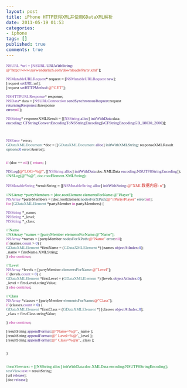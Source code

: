 ```yaml
---
layout: post
title: iPhone HTTP获得XML并使用GDataXML解析
date: 2011-05-19 01:53
categories:
- iphone
tags: []
published: true
comments: true
---
```

<p><p style="font:normal normal normal 11px/normal Menlo;margin:0;padding:0;"><span style="color:#008425;"><span style="color:#713ea3;"><span style="color:#713ea3;">NSURL</span> *url = [<span style="color:#713ea3;">NSURL</span> <span style="color:#3e1f7c;">URLWithString</span>:</span></span></p>
<p style="font:normal normal normal 11px/normal Menlo;color:#d12c26;margin:0;padding:0;"><span style="color:#000000;"> </span> @"http://www.raywenderlich.com/downloads/Party.xml"<span style="color:#000000;">];</span></p>
<p style="font:normal normal normal 11px/normal Menlo;margin:0;padding:0;"> </p>
<p style="font:normal normal normal 11px/normal Menlo;color:#713ea3;margin:0;padding:0;">NSMutableURLRequest<span style="color:#000000;">* request = [</span>NSMutableURLRequest <span style="color:#3e1f7c;">new</span><span style="color:#000000;">]; </span></p>
<p style="font:normal normal normal 11px/normal Menlo;margin:0;padding:0;">[request <span style="color:#3e1f7c;">setURL</span>:url];</p>
<p style="font:normal normal normal 11px/normal Menlo;margin:0;padding:0;">[request <span style="color:#3e1f7c;">setHTTPMethod</span>:<span style="color:#d12c26;">@"GET"</span>];</p>
<p style="font:normal normal normal 11px/normal Menlo;margin:0;padding:0;"> </p>
<p style="font:normal normal normal 11px/normal Menlo;color:#713ea3;margin:0;padding:0;">NSHTTPURLResponse<span style="color:#000000;">* response; </span></p>
<p style="font:normal normal normal 11px/normal Menlo;margin:0;padding:0;"><span style="color:#713ea3;">NSData</span>* data = [<span style="color:#713ea3;">NSURLConnection</span> <span style="color:#3e1f7c;">sendSynchronousRequest</span>:request</p>
<p style="font:normal normal normal 11px/normal Menlo;margin:0;padding:0;"><span style="color:#3e1f7c;">returningResponse</span>:&amp;response</p>
<p style="font:normal normal normal 11px/normal Menlo;margin:0;padding:0;"><span style="color:#3e1f7c;">error</span>:<span style="color:#bb2d9d;">nil</span>];</p>
<p style="font:normal normal normal 11px/normal Menlo;margin:0;padding:0;"> </p>
<p style="font:normal normal normal 11px/normal Menlo;margin:0;padding:0;"><span style="color:#713ea3;">NSString</span>* responseXMLResult = [[<span style="color:#713ea3;">NSString</span> <span style="color:#3e1f7c;">alloc</span>] <span style="color:#3e1f7c;">initWithData</span>:data</p>
<p style="font:normal normal normal 11px/normal Menlo;color:#3e1f7c;margin:0;padding:0;">encoding<span style="color:#000000;">:</span> CFStringConvertEncodingToNSStringEncoding<span style="color:#000000;">(</span>kCFStringEncodingGB_18030_2000<span style="color:#000000;">)]; </span></p>
<p style="font:normal normal normal 11px/normal Menlo;margin:0;padding:0;"> </p>
<p style="font:normal normal normal 11px/normal Menlo;color:#008425;margin:0;padding:0;"> </p>
<p style="font:normal normal normal 11px/normal Menlo;margin:0;padding:0;"> </p>
<p style="font:normal normal normal 11px/normal Menlo;margin:0;padding:0;"><span style="color:#713ea3;">NSError</span> *error;</p>
<p style="font:normal normal normal 11px/normal Menlo;margin:0;padding:0;"><span style="color:#4e8186;">GDataXMLDocument</span> *doc = [[<span style="color:#4e8186;">GDataXMLDocument</span> <span style="color:#3e1f7c;">alloc</span>] <span style="color:#31595d;">initWithXMLString</span>: responseXMLResult</p>
<p style="font:normal normal normal 11px/normal Menlo;margin:0;padding:0;"><span style="color:#31595d;">options</span>:<span style="color:#2c2ecf;">0</span> <span style="color:#31595d;">error</span>:&amp;error];</p>
<p style="font:normal normal normal 11px/normal Menlo;margin:0;padding:0;"> </p>
<p style="font:normal normal normal 11px/normal Menlo;margin:0;padding:0;"> </p>
<p style="font:normal normal normal 11px/normal Menlo;margin:0;padding:0;"><span style="color:#bb2d9d;">if</span> (doc == <span style="color:#bb2d9d;">nil</span>) { <span style="color:#bb2d9d;">return</span>; }</p>
<p style="font:normal normal normal 11px/normal Menlo;margin:0;padding:0;"> </p>
<p style="font:normal normal normal 11px/normal Menlo;color:#3e1f7c;margin:0;padding:0;">NSLog<span style="color:#000000;">(</span><span style="color:#d12c26;">@"LOG=%@"</span><span style="color:#000000;">, [[</span><span style="color:#713ea3;">NSString</span> alloc<span style="color:#000000;">]</span> initWithData<span style="color:#000000;">:doc.XMLData</span> encoding<span style="color:#000000;">:</span>NSUTF8StringEncoding<span style="color:#000000;">]);</span></p>
<p style="font:normal normal normal 11px/normal Menlo;color:#008425;margin:0;padding:0;">//NSLog(@"%@", doc.rootElement.XMLString);</p>
<p style="font:normal normal normal 11px/normal Menlo;margin:0;padding:0;"> </p>
<p style="font:normal normal normal 11px/normal Menlo;color:#713ea3;margin:0;padding:0;">NSMutableString <span style="color:#000000;">*resultString = [[</span>NSMutableString <span style="color:#3e1f7c;">alloc</span><span style="color:#000000;">]</span> <span style="color:#3e1f7c;">initWithString</span><span style="color:#000000;">:</span><span style="color:#d12c26;">@"XML</span><span style="font:normal normal normal 11px/normal 'Heiti sC Light';color:#d12c26;">数据内容</span><span style="color:#d12c26;">: n"</span><span style="color:#000000;">];</span></p>
<p style="font:normal normal normal 11px/normal Menlo;margin:0;padding:0;"> </p>
<p style="font:normal normal normal 11px/normal Menlo;color:#008425;margin:0;padding:0;">//NSArray *partyMembers = [doc.rootElement elementsForName:@"Player"];</p>
<p style="font:normal normal normal 11px/normal Menlo;margin:0;padding:0;"><span style="color:#713ea3;">NSArray</span> *partyMembers = [doc.rootElement <span style="color:#31595d;">nodesForXPath</span>:<span style="color:#d12c26;">@"//Party/Player"</span> <span style="color:#31595d;">error</span>:<span style="color:#bb2d9d;">nil</span>];</p>
<p style="font:normal normal normal 11px/normal Menlo;margin:0;padding:0;"><span style="color:#bb2d9d;">for</span> (<span style="color:#4e8186;">GDataXMLElement</span> *partyMember <span style="color:#bb2d9d;">in</span> partyMembers) {</p>
<p style="font:normal normal normal 11px/normal Menlo;margin:0;padding:0;"> </p>
<p style="font:normal normal normal 11px/normal Menlo;margin:0;padding:0;"><span style="color:#713ea3;">NSString</span> *_name;</p>
<p style="font:normal normal normal 11px/normal Menlo;margin:0;padding:0;"><span style="color:#713ea3;">NSString</span> *_level;</p>
<p style="font:normal normal normal 11px/normal Menlo;margin:0;padding:0;"><span style="color:#713ea3;">NSString</span> *_class;</p>
<p style="font:normal normal normal 11px/normal Menlo;margin:0;padding:0;"> </p>
<p style="font:normal normal normal 11px/normal Menlo;color:#008425;margin:0;padding:0;">// Name</p>
<p style="font:normal normal normal 11px/normal Menlo;color:#008425;margin:0;padding:0;">//NSArray *names = [partyMember elementsForName:@"Name"];</p>
<p style="font:normal normal normal 11px/normal Menlo;margin:0;padding:0;"><span style="color:#713ea3;">NSArray</span> *names = [partyMember <span style="color:#31595d;">nodesForXPath</span>:<span style="color:#d12c26;">@"Name"</span> <span style="color:#31595d;">error</span>:<span style="color:#bb2d9d;">nil</span>];</p>
<p style="font:normal normal normal 11px/normal Menlo;margin:0;padding:0;"><span style="color:#bb2d9d;">if</span> (names.<span style="color:#713ea3;">count</span> &gt; <span style="color:#2c2ecf;">0</span>) {</p>
<p style="font:normal normal normal 11px/normal Menlo;margin:0;padding:0;"><span style="color:#4e8186;">GDataXMLElement</span> *firstName = (<span style="color:#4e8186;">GDataXMLElement</span> *) [names <span style="color:#3e1f7c;">objectAtIndex</span>:<span style="color:#2c2ecf;">0</span>];</p>
<p style="font:normal normal normal 11px/normal Menlo;margin:0;padding:0;">_name = firstName.XMLString;</p>
<p style="font:normal normal normal 11px/normal Menlo;color:#bb2d9d;margin:0;padding:0;"><span style="color:#000000;">}</span> else continue<span style="color:#000000;">;</span></p>
<p style="font:normal normal normal 11px/normal Menlo;margin:0;padding:0;"> </p>
<p style="font:normal normal normal 11px/normal Menlo;color:#008425;margin:0;padding:0;">// Level</p>
<p style="font:normal normal normal 11px/normal Menlo;margin:0;padding:0;"><span style="color:#713ea3;">NSArray</span> *levels = [partyMember <span style="color:#31595d;">elementsForName</span>:<span style="color:#d12c26;">@"Level"</span>];</p>
<p style="font:normal normal normal 11px/normal Menlo;margin:0;padding:0;"><span style="color:#bb2d9d;">if</span> (levels.<span style="color:#713ea3;">count</span> &gt; <span style="color:#2c2ecf;">0</span>) {</p>
<p style="font:normal normal normal 11px/normal Menlo;margin:0;padding:0;"><span style="color:#4e8186;">GDataXMLElement</span> *firstLevel = (<span style="color:#4e8186;">GDataXMLElement</span> *) [levels <span style="color:#3e1f7c;">objectAtIndex</span>:<span style="color:#2c2ecf;">0</span>];</p>
<p style="font:normal normal normal 11px/normal Menlo;margin:0;padding:0;">_level = firstLevel.stringValue;</p>
<p style="font:normal normal normal 11px/normal Menlo;color:#bb2d9d;margin:0;padding:0;"><span style="color:#000000;">}</span> else continue<span style="color:#000000;">;</span></p>
<p style="font:normal normal normal 11px/normal Menlo;margin:0;padding:0;"> </p>
<p style="font:normal normal normal 11px/normal Menlo;color:#008425;margin:0;padding:0;">// Class</p>
<p style="font:normal normal normal 11px/normal Menlo;margin:0;padding:0;"><span style="color:#713ea3;">NSArray</span> *classes = [partyMember <span style="color:#31595d;">elementsForName</span>:<span style="color:#d12c26;">@"Class"</span>];</p>
<p style="font:normal normal normal 11px/normal Menlo;margin:0;padding:0;"><span style="color:#bb2d9d;">if</span> (classes.<span style="color:#713ea3;">count</span> &gt; <span style="color:#2c2ecf;">0</span>) {</p>
<p style="font:normal normal normal 11px/normal Menlo;margin:0;padding:0;"><span style="color:#4e8186;">GDataXMLElement</span> *firstClass = (<span style="color:#4e8186;">GDataXMLElement</span> *) [classes <span style="color:#3e1f7c;">objectAtIndex</span>:<span style="color:#2c2ecf;">0</span>];</p>
<p style="font:normal normal normal 11px/normal Menlo;margin:0;padding:0;">_class = firstClass.stringValue;</p>
<p style="font:normal normal normal 11px/normal Menlo;margin:0;padding:0;"> </p>
<p style="font:normal normal normal 11px/normal Menlo;color:#bb2d9d;margin:0;padding:0;"><span style="color:#000000;">}</span> else continue<span style="color:#000000;">;</span></p>
<p style="font:normal normal normal 11px/normal Menlo;margin:0;padding:0;"> </p>
<p style="font:normal normal normal 11px/normal Menlo;margin:0;padding:0;">[resultString <span style="color:#3e1f7c;">appendFormat</span>:<span style="color:#d12c26;">@"Name=%@"</span>,_name ];</p>
<p style="font:normal normal normal 11px/normal Menlo;margin:0;padding:0;">[resultString <span style="color:#3e1f7c;">appendFormat</span>:<span style="color:#d12c26;">@" Level=%@"</span>,_level ];</p>
<p style="font:normal normal normal 11px/normal Menlo;margin:0;padding:0;">[resultString <span style="color:#3e1f7c;">appendFormat</span>:<span style="color:#d12c26;">@" Class=%@n"</span>,_class ];</p>
<p style="font:normal normal normal 11px/normal Menlo;margin:0;padding:0;"> </p>
<p style="font:normal normal normal 11px/normal Menlo;margin:0;padding:0;"> </p>
<p style="font:normal normal normal 11px/normal Menlo;margin:0;padding:0;">}</p>
<p style="font:normal normal normal 11px/normal Menlo;margin:0;padding:0;"> </p>
<p style="font:normal normal normal 11px/normal Menlo;margin:0;padding:0;"> </p>
<p style="font:normal normal normal 11px/normal Menlo;color:#008425;margin:0;padding:0;">//textView.text = [[NSString alloc] initWithData:doc.XMLData encoding:NSUTF8StringEncoding];</p>
<p style="font:normal normal normal 11px/normal Menlo;margin:0;padding:0;"><span style="color:#4e8186;">textView</span>.<span style="color:#713ea3;">text</span> = resultString;</p>
<p style="font:normal normal normal 11px/normal Menlo;margin:0;padding:0;">[url <span style="color:#3e1f7c;">release</span>];</p>
<p style="font:normal normal normal 11px/normal Menlo;margin:0;padding:0;">[doc <span style="color:#3e1f7c;">release</span>];</p></p>

